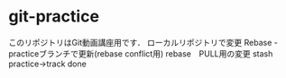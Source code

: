 # git-practice
このリポジトリはGit動画講座用です．
ローカルリポジトリで変更
Rebase -practiceブランチで更新(rebase conflict用)
rebase　PULL用の変更
stash practice->track done

